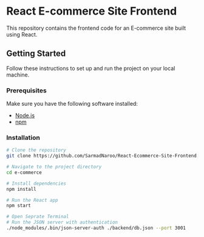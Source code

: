 # React E-commerce Site Frontend

This repository contains the frontend code for an E-commerce site built using React.

## Getting Started

Follow these instructions to set up and run the project on your local machine.

### Prerequisites

Make sure you have the following software installed:

- [Node.js](https://nodejs.org/)
- [npm](https://www.npmjs.com/)

### Installation

```bash
# Clone the repository
git clone https://github.com/SarmadNaroo/React-Ecommerce-Site-Frontend.git

# Navigate to the project directory
cd e-commerce

# Install dependencies
npm install

# Run the React app
npm start

# Open Seprate Terminal
# Run the JSON server with authentication
./node_modules/.bin/json-server-auth ./backend/db.json --port 3001
```
